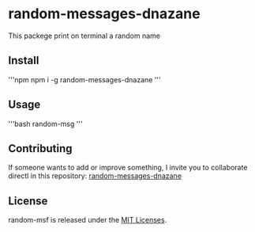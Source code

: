# random-messages-dnazane

This packege print on terminal a random name

## Install
'''npm
npm i -g random-messages-dnazane
'''

## Usage
'''bash
random-msg
'''

## Contributing

If someone wants to add or improve something, I invite you to collaborate directl in this repository: [random-messages-dnazane](https://github.com/joseflores/npm-random-msg)

## License

random-msf is released under the [MIT Licenses](https://opensource.org/licenses/MIT).
